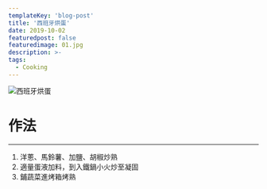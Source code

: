 ```yaml
---
templateKey: 'blog-post'
title: '西班牙烘蛋'
date: 2019-10-02
featuredpost: false
featuredimage: 01.jpg
description: >-
tags:
  - Cooking
---
```

![西班牙烘蛋](/01.jpg)

# 作法
___
  
1. 洋蔥、馬鈴薯、加鹽、胡椒炒熟  
2. 適量蛋液加料，到入鐵鍋小火炒至凝固  
3. 鋪蔬菜進烤箱烤熟  

